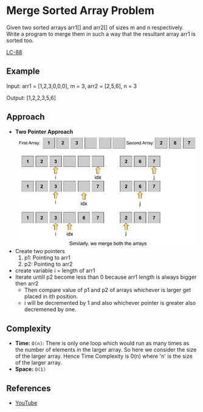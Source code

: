 # Merge Sorted Array Problem
 Given two sorted arrays arr1[] and arr2[] of sizes m and n respectively. Write a program to merge them in such a way that the resultant array arr1 is sorted too.

  [LC-88](https://leetcode.com/problems/merge-sorted-array/)

## Example

Input: arr1 = [1,2,3,0,0,0], m = 3, arr2 = [2,5,6], n = 3

Output: [1,2,2,3,5,6]

## Approach 
- **Two Pointer Approach**
![img](img1.webp)
- Create two pointers
   1) p1: Pointing to arr1
   2) p2: Pointing to arr2
- create variable i = length of arr1
- Iterate untill p2 become less than 0 because arr1 length is always bigger then arr2
   - Then compare value of p1 and p2 of arrays whichever is larger get placed in ith position.
   - i will be decremented by 1 and also whichever pointer is greater also decremened by one.

## Complexity

- **Time:** `O(n)`:  There is only one loop which would run as many times as the number of elements in the larger array. So here we consider the size of the larger array. Hence Time Complexity is 0(n) where 'n' is the size of the larger array.
- **Space:** `O(1)`

## References

- [YouTube](https://www.youtube.com/watch?v=C4oBXLr3zos)